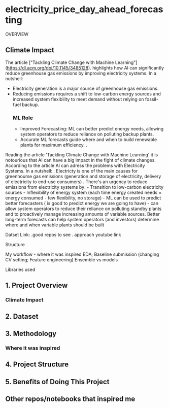 # electricity_price_day_ahead_forecasting

OVERVIEW

## Climate Impact
The article ["Tackling Climate Change with Machine Learning"] (https://dl.acm.org/doi/10.1145/3485128). highlights how AI can significantly reduce greenhouse gas emissions by improving electricity systems. In a nutshell:
- Electricity generation is a major source of greenhouse gas emissions.
- Reducing emissions requires a shift to low-carbon energy sources and increased system flexibility to meet demand without relying on fossil-fuel backup.
    ### ML Role
    - Improved Forecasting: ML can better predict energy needs, allowing system operators to reduce reliance on polluting backup plants.
    - Accurate ML forecasts guide where and when to build renewable plants for maximum efficiency.
.



Reading the article 'Tackling Climate Change with Machine Learning' it is notourious that AI can have a big impact in the
fight of climate changes. According to the article AI can adress the problems with Electricity Systems.
In a nutshell:
    . Electricty is one of the main causes for greenhourse gas emissions (generation and storage of electricity, delivery of electricity to end-use consumers)
    . There's an urgency to reduce emissions from electricity systems by:
        - Transition to low-carbon electricity sources
        - Inflexibility of energy system (each time energy created needs = energy consumed - few flexibility, no storage)
        - ML can be used to predict better forecasters ( is good to predict energy we are going to have) - can allow
system operators to reduce their reliance on polluting standby plants and to proactively manage increasing
amounts of variable sources. Better long-term forecasts can help system operators (and investors) determine
where and when variable plants should be built



Datset Link:
    .good repos to see
    . approach youtube link

Structure

My workflow - where it was inspired
    EDA;
    Baseline submission (changing CV setting; Feature engineering)
    Ensemble vs models

Libraries used

## 1. Project Overview
### Climate Impact
## 2. Dataset
## 3. Methodology
### Where it was inspired
## 4. Project Structure
## 5. Benefits of Doing This Project
## Other repos/notebooks that inspired me